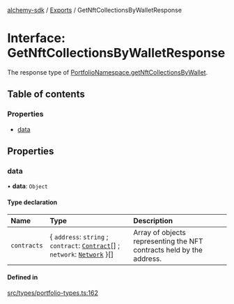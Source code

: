[alchemy-sdk](../README.md) / [Exports](../modules.md) / GetNftCollectionsByWalletResponse

# Interface: GetNftCollectionsByWalletResponse

The response type of [PortfolioNamespace.getNftCollectionsByWallet](../classes/PortfolioNamespace.md#getnftcollectionsbywallet).

## Table of contents

### Properties

- [data](GetNftCollectionsByWalletResponse.md#data)

## Properties

### data

• **data**: `Object`

#### Type declaration

| Name | Type | Description |
| :------ | :------ | :------ |
| `contracts` | { `address`: `string` ; `contract`: [`Contract`](../classes/Contract.md)[] ; `network`: [`Network`](../enums/Network.md)  }[] | Array of objects representing the NFT contracts held by the address. |

#### Defined in

[src/types/portfolio-types.ts:162](https://github.com/alchemyplatform/alchemy-sdk-js/blob/1ee40cb2/src/types/portfolio-types.ts#L162)
